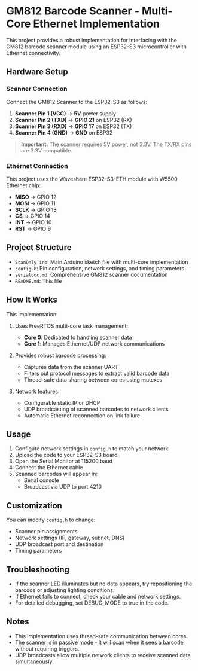 # GM812 Barcode Scanner - Multi-Core Ethernet Implementation

This project provides a robust implementation for interfacing with the GM812 barcode scanner module using an ESP32-S3 microcontroller with Ethernet connectivity.

## Hardware Setup

### Scanner Connection
Connect the GM812 Scanner to the ESP32-S3 as follows:

1. **Scanner Pin 1 (VCC)** → **5V** power supply
2. **Scanner Pin 2 (TXD)** → **GPIO 21** on ESP32 (RX)
3. **Scanner Pin 3 (RXD)** → **GPIO 17** on ESP32 (TX)
4. **Scanner Pin 4 (GND)** → **GND** on ESP32

> **Important:** The scanner requires 5V power, not 3.3V. The TX/RX pins are 3.3V compatible.

### Ethernet Connection
This project uses the Waveshare ESP32-S3-ETH module with W5500 Ethernet chip:

- **MISO** → GPIO 12
- **MOSI** → GPIO 11
- **SCLK** → GPIO 13
- **CS** → GPIO 14
- **INT** → GPIO 10
- **RST** → GPIO 9

## Project Structure

- `ScanOnly.ino`: Main Arduino sketch file with multi-core implementation
- `config.h`: Pin configuration, network settings, and timing parameters
- `serialdoc.md`: Comprehensive GM812 scanner documentation
- `README.md`: This file

## How It Works

This implementation:

1. Uses FreeRTOS multi-core task management:
   - **Core 0**: Dedicated to handling scanner data
   - **Core 1**: Manages Ethernet/UDP network communications

2. Provides robust barcode processing:
   - Captures data from the scanner UART
   - Filters out protocol messages to extract valid barcode data
   - Thread-safe data sharing between cores using mutexes

3. Network features:
   - Configurable static IP or DHCP
   - UDP broadcasting of scanned barcodes to network clients
   - Automatic Ethernet reconnection on link failure

## Usage

1. Configure network settings in `config.h` to match your network
2. Upload the code to your ESP32-S3 board
3. Open the Serial Monitor at 115200 baud
4. Connect the Ethernet cable
5. Scanned barcodes will appear in:
   - Serial console
   - Broadcast via UDP to port 4210

## Customization

You can modify `config.h` to change:
- Scanner pin assignments
- Network settings (IP, gateway, subnet, DNS)
- UDP broadcast port and destination
- Timing parameters

## Troubleshooting

- If the scanner LED illuminates but no data appears, try repositioning the barcode or adjusting lighting conditions.
- If Ethernet fails to connect, check your cable and network settings.
- For detailed debugging, set DEBUG_MODE to true in the code.

## Notes

- This implementation uses thread-safe communication between cores.
- The scanner is in passive mode - it will scan when it sees a barcode without requiring triggers.
- UDP broadcasts allow multiple network clients to receive scanned data simultaneously. 